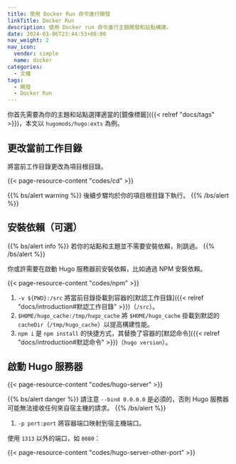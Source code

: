 ```yaml
---
title: 使用 Docker Run 命令進行開發
linkTitle: Docker Run
description: 使用 Docker run 命令進行主題開發和站點構建。
date: 2024-03-06T23:44:53+08:00
nav_weight: 2
nav_icon:
  vendor: simple
  name: docker
categories:
  - 文檔
tags:
  - 開發
  - Docker Run
---
```


你首先需要為你的主題和站點選擇適當的[鏡像標籤]({{< relref "docs/tags" >}})，本文以 `hugomods/hugo:exts` 為例。

## 更改當前工作目錄

將當前工作目錄更改為項目根目錄。

{{< page-resource-content "codes/cd" >}}

{{% bs/alert warning %}}
後續步驟均於你的項目根目錄下執行。
{{% /bs/alert %}}

## 安裝依賴（可選）

{{% bs/alert info %}}
若你的站點和主題並不需要安裝依賴，則跳過。
{{% /bs/alert %}}

你或許需要在啟動 Hugo 服務器前安裝依賴，比如通過 NPM 安裝依賴。

{{< page-resource-content "codes/npm" >}}

1. `-v ${PWD}:/src` 將當前目錄掛載到容器的[默認工作目錄]({{< relref "docs/introduction#默認工作目錄" >}})（`/src`）。
2. `$HOME/hugo_cache:/tmp/hugo_cache` 將 `$HOME/hugo_cache` 掛載到默認的 `cacheDir`（`/tmp/hugo_cache`）以提高構建性能。
1. `npm i` 是 `npm install` 的快捷方式，其替換了容器的[默認命令]({{< relref "docs/introduction#默認命令" >}})（`hugo version`）。

## 啟動 Hugo 服務器

{{< page-resource-content "codes/hugo-server" >}}

{{% bs/alert danger %}}
請注意 `--bind 0.0.0.0` 是必須的，否則 Hugo 服務器可能無法接收任何來自宿主機的請求。
{{% /bs/alert %}}

1. `-p port:port` 將容器端口映射到宿主機端口。

使用 `1313` 以外的端口，如 `8080`：

{{< page-resource-content "codes/hugo-server-other-port" >}}
